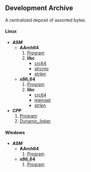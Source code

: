 ## Development Archive

A centralized deposit of assorted bytes.

#### Linux
- ***ASM***
	- **AArch64**
		1. [Program](asm/aarch64/linux/program/)
		2. **libc**
			- [crc64](asm/aarch64/libc/linux/crc64.s)
			- [strcmp](asm/aarch64/libc/linux/strcmp.s)
			- [strlen](asm/aarch64/libc/linux/strlen.s)
	- **x86_64**
		1. [Program](asm/x86_64/linux/program/)
		2. **libc**
			- [crc64](asm/x86_64/libc/linux/crc64.s)
			- [memset](asm/x86_64/libc/linux/memset.s)
			- [strlen](asm/x86_64/libc/linux/strlen.s)
- ***CPP***
	1. [Program](cpp/linux/program/)
	2. [Dynamic_linker](cpp/linux/archive/dynamic_linker/)

#### Windows
- ***ASM***
	- **AArch64**
		1. [Program](asm/aarch64/windows/program/)
	- **x86_64**
		1. [Program](asm/x86_64/windows/program/)